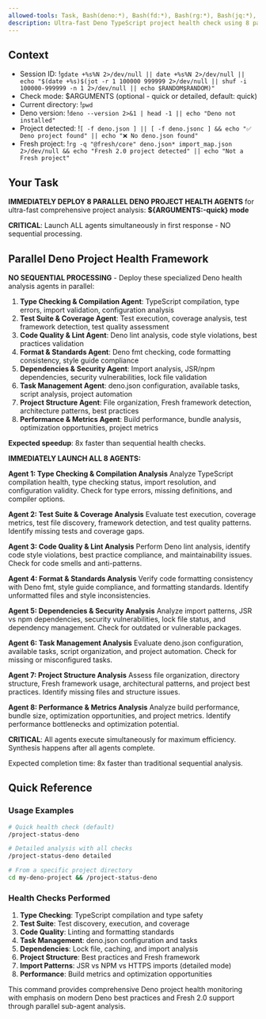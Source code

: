 ```yaml
---
allowed-tools: Task, Bash(deno:*), Bash(fd:*), Bash(rg:*), Bash(jq:*), Bash(gdate:*), Bash(echo:*), Bash(which:*), Bash(eza:*), Bash(bat:*)
description: Ultra-fast Deno TypeScript project health check using 8 parallel sub-agents for comprehensive analysis
---
```


## Context

- Session ID: !`gdate +%s%N 2>/dev/null || date +%s%N 2>/dev/null || echo "$(date +%s)$(jot -r 1 100000 999999 2>/dev/null || shuf -i 100000-999999 -n 1 2>/dev/null || echo $RANDOM$RANDOM)"`
- Check mode: $ARGUMENTS (optional - quick or detailed, default: quick)
- Current directory: !`pwd`
- Deno version: !`deno --version 2>&1 | head -1 || echo "Deno not installed"`
- Project detected: !`[ -f deno.json ] || [ -f deno.jsonc ] && echo "✅ Deno project found" || echo "❌ No deno.json found"`
- Fresh project: !`rg -q "@fresh/core" deno.json* import_map.json 2>/dev/null && echo "Fresh 2.0 project detected" || echo "Not a Fresh project"`

## Your Task

**IMMEDIATELY DEPLOY 8 PARALLEL DENO PROJECT HEALTH AGENTS** for ultra-fast comprehensive project analysis: **${ARGUMENTS:-quick} mode**

**CRITICAL**: Launch ALL agents simultaneously in first response - NO sequential processing.

## Parallel Deno Project Health Framework

**NO SEQUENTIAL PROCESSING** - Deploy these specialized Deno health analysis agents in parallel:

1. **Type Checking & Compilation Agent**: TypeScript compilation, type errors, import validation, configuration analysis
2. **Test Suite & Coverage Agent**: Test execution, coverage analysis, test framework detection, test quality assessment
3. **Code Quality & Lint Agent**: Deno lint analysis, code style violations, best practices validation
4. **Format & Standards Agent**: Deno fmt checking, code formatting consistency, style guide compliance
5. **Dependencies & Security Agent**: Import analysis, JSR/npm dependencies, security vulnerabilities, lock file validation
6. **Task Management Agent**: deno.json configuration, available tasks, script analysis, project automation
7. **Project Structure Agent**: File organization, Fresh framework detection, architecture patterns, best practices
8. **Performance & Metrics Agent**: Build performance, bundle analysis, optimization opportunities, project metrics

**Expected speedup**: 8x faster than sequential health checks.

**IMMEDIATELY LAUNCH ALL 8 AGENTS:**

**Agent 1: Type Checking & Compilation Analysis**
Analyze TypeScript compilation health, type checking status, import resolution, and configuration validity. Check for type errors, missing definitions, and compiler options.

**Agent 2: Test Suite & Coverage Analysis**
Evaluate test execution, coverage metrics, test file discovery, framework detection, and test quality patterns. Identify missing tests and coverage gaps.

**Agent 3: Code Quality & Lint Analysis**
Perform Deno lint analysis, identify code style violations, best practice compliance, and maintainability issues. Check for code smells and anti-patterns.

**Agent 4: Format & Standards Analysis**
Verify code formatting consistency with Deno fmt, style guide compliance, and formatting standards. Identify unformatted files and style inconsistencies.

**Agent 5: Dependencies & Security Analysis**
Analyze import patterns, JSR vs npm dependencies, security vulnerabilities, lock file status, and dependency management. Check for outdated or vulnerable packages.

**Agent 6: Task Management Analysis**
Evaluate deno.json configuration, available tasks, script organization, and project automation. Check for missing or misconfigured tasks.

**Agent 7: Project Structure Analysis**
Assess file organization, directory structure, Fresh framework usage, architectural patterns, and project best practices. Identify missing files and structure issues.

**Agent 8: Performance & Metrics Analysis**
Analyze build performance, bundle size, optimization opportunities, and project metrics. Identify performance bottlenecks and optimization potential.

**CRITICAL**: All agents execute simultaneously for maximum efficiency. Synthesis happens after all agents complete.

Expected completion time: 8x faster than traditional sequential analysis.

## Quick Reference

### Usage Examples

```bash
# Quick health check (default)
/project-status-deno

# Detailed analysis with all checks
/project-status-deno detailed

# From a specific project directory
cd my-deno-project && /project-status-deno
```

### Health Checks Performed

1. **Type Checking**: TypeScript compilation and type safety
2. **Test Suite**: Test discovery, execution, and coverage
3. **Code Quality**: Linting and formatting standards
4. **Task Management**: deno.json configuration and tasks
5. **Dependencies**: Lock file, caching, and import analysis
6. **Project Structure**: Best practices and Fresh framework
7. **Import Patterns**: JSR vs NPM vs HTTPS imports (detailed mode)
8. **Performance**: Build metrics and optimization opportunities

This command provides comprehensive Deno project health monitoring with emphasis on modern Deno best practices and Fresh 2.0 support through parallel sub-agent analysis.
